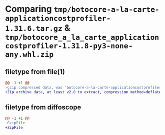 # Comparing `tmp/botocore-a-la-carte-applicationcostprofiler-1.31.6.tar.gz` & `tmp/botocore_a_la_carte_applicationcostprofiler-1.31.8-py3-none-any.whl.zip`

## filetype from file(1)

```diff
@@ -1 +1 @@
-gzip compressed data, was "botocore-a-la-carte-applicationcostprofiler-1.31.6.tar", last modified: Thu Jul 20 01:20:07 2023, max compression
+Zip archive data, at least v2.0 to extract, compression method=deflate
```

## filetype from diffoscope

```diff
@@ -1 +1 @@
-GzipFile
+ZipFile
```

